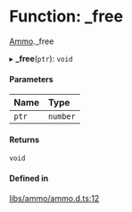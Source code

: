 # Function: \_free

[Ammo](../modules/Ammo.md)._free

▸ **_free**(`ptr`): `void`

#### Parameters

| Name | Type |
| :------ | :------ |
| `ptr` | `number` |

#### Returns

`void`

#### Defined in

[libs/ammo/ammo.d.ts:12](https://github.com/Orillusion/orillusion/blob/main/src/libs/ammo/ammo.d.ts#L12)
